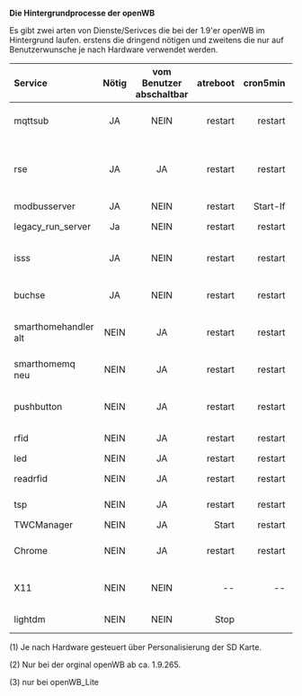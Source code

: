 **Die Hintergrundprocesse der openWB**

Es gibt zwei arten von Dienste/Serivces die bei der 1.9'er openWB im Hintergrund laufen.
erstens die dringend nötigen und zweitens die nur auf Benutzerwunsche je nach Hardware verwendet werden.


| Service | Nötig | vom Benutzer<br>abschaltbar  | atreboot | cron5min | Bemerkung |
|:------------------ |:---------------:|:----------------:|-------------------:|-------------------:|-------------------:|
| mqttsub | JA | NEIN | restart | restart | Empfängt MQTT Nachrichten |
| rse | JA | JA | restart | restart |  via openWB.conf<br>evtl. vom Netzbetreiber bnötigt|
| modbusserver| JA | NEIN | restart | Start-If | wg. KfW? |
| legacy_run_server | Ja | NEIN | restart | restart | nicht bei openWB_Lite |
| isss| JA | NEIN| restart | restart | bei "nur Ladepunkt" (1) |
| buchse| JA | NEIN | restart | restart | bei "nur Ladepunkt" (1)  |
| smarthomehandler<br>alt | NEIN | JA | restart | restart | nur einer der beiden ist aktiv |
| smarthomemq<br>neu | NEIN | JA | restart | restart | nur einer der beiden ist aktiv |
 pushbutton| NEIN| JA | restart | restart | Nur wenn Ladetaster vorhanden |
| rfid| NEIN| JA| restart | restart | je nach RFID Mode|
| led | NEIN | JA | restart | restart | |
| readrfid| NEIN| JA| restart | restart | je nach RFID Mode |
| tsp| NEIN |JA | restart | restart | Versendet Events  (3)|
| TWCManager| NEIN| JA| Start | restart | 
| Chrome | NEIN| JA| restart | restart | nur wenn Display vorhanden |
| X11 | NEIN| NEIN | -- | -- | nur wenn Display vorhanden |
|lightdm | NEIN | NEIN | Stop | | Stop wenn kein Display |


(1) Je nach Hardware gesteuert über Personalisierung der SD Karte.

(2) Nur bei der orginal openWB ab ca. 1.9.265.

(3) nur bei openWB_Lite
